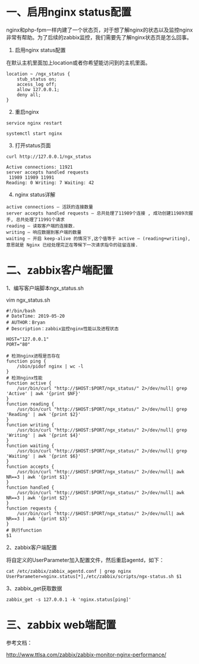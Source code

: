 # 一、启用nginx status配置

nginx和php-fpm一样内建了一个状态页，对于想了解nginx的状态以及监控nginx非常有帮助。为了后续的zabbix监控，我们需要先了解nginx状态页是怎么回事。

1. 启用nginx status配置

在默认主机里面加上location或者你希望能访问到的主机里面。

```
location ~ /ngx_status {
    stub_status on;
    access_log off;
    allow 127.0.0.1;
    deny all;
}
```
2. 重启nginx
```
service nginx restart

systemctl start nginx
```

3. 打开status页面
```
curl http://127.0.0.1/ngx_status

Active connections: 11921 
server accepts handled requests
 11989 11989 11991 
Reading: 0 Writing: 7 Waiting: 42
```

4. nginx status详解
```
active connections – 活跃的连接数量
server accepts handled requests — 总共处理了11989个连接 , 成功创建11989次握手, 总共处理了11991个请求
reading — 读取客户端的连接数.
writing — 响应数据到客户端的数量
waiting — 开启 keep-alive 的情况下,这个值等于 active – (reading+writing), 意思就是 Nginx 已经处理完正在等候下一次请求指令的驻留连接.
```

# 二、zabbix客户端配置

1、编写客户端脚本ngx_status.sh

vim ngx_status.sh

```
#!/bin/bash
# DateTime: 2019-05-20
# AUTHOR：Bryan
# Description：zabbix监控nginx性能以及进程状态

HOST="127.0.0.1"
PORT="80"

# 检测nginx进程是否存在
function ping {
    /sbin/pidof nginx | wc -l 
}
# 检测nginx性能
function active {
    /usr/bin/curl "http://$HOST:$PORT/ngx_status/" 2>/dev/null| grep 'Active' | awk '{print $NF}'
}
function reading {
    /usr/bin/curl "http://$HOST:$PORT/ngx_status/" 2>/dev/null| grep 'Reading' | awk '{print $2}'
}
function writing {
    /usr/bin/curl "http://$HOST:$PORT/ngx_status/" 2>/dev/null| grep 'Writing' | awk '{print $4}'
}
function waiting {
    /usr/bin/curl "http://$HOST:$PORT/ngx_status/" 2>/dev/null| grep 'Waiting' | awk '{print $6}'
}
function accepts {
    /usr/bin/curl "http://$HOST:$PORT/ngx_status/" 2>/dev/null| awk NR==3 | awk '{print $1}'
}
function handled {
    /usr/bin/curl "http://$HOST:$PORT/ngx_status/" 2>/dev/null| awk NR==3 | awk '{print $2}'
}
function requests {
    /usr/bin/curl "http://$HOST:$PORT/ngx_status/" 2>/dev/null| awk NR==3 | awk '{print $3}'
}
# 执行function
$1
```

2、zabbix客户端配置

将自定义的UserParameter加入配置文件，然后重启agentd，如下：
```
cat /etc/zabbix/zabbix_agentd.conf | grep nginx
UserParameter=nginx.status[*],/etc/zabbix/scripts/ngx-status.sh $1
```

3、zabbix_get获取数据
```
zabbix_get -s 127.0.0.1 -k 'nginx.status[ping]'
```

# 三、zabbix web端配置


参考文档：

http://www.ttlsa.com/zabbix/zabbix-monitor-nginx-performance/ 
